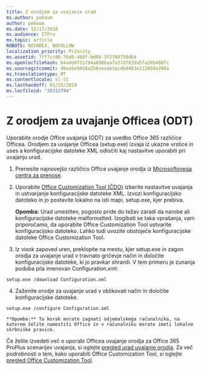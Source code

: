 ```yaml
---
title: Z orodjem za uvajanje urad
ms.author: pebaum
author: pebaum
ms.date: 12/17/2018
ms.audience: ITPro
ms.topic: article
ROBOTS: NOINDEX, NOFOLLOW
localization_priority: Priority
ms.assetid: 7ff7cc06-76d0-468f-bd66-3f2760750d04
ms.openlocfilehash: b4ade0f21794a8986aa7a37d783da5fa289488fc
ms.sourcegitcommit: d6ea5e9458a2b8ceaab3ac4bd483e1130b9a398a
ms.translationtype: MT
ms.contentlocale: sl-SI
ms.lasthandoff: 01/15/2019
ms.locfileid: "28312794"
---
```

# <a name="using-the-office-deployment-tool-odt"></a>Z orodjem za uvajanje Officea (ODT)

Uporabite orodje Office uvajanja (ODT) za uvedbo Office 365 različice Officea. Orodjem za uvajanje Officea (setup.exe) izvaja iz ukazne vrstice in uses a konfiguracijske datoteke XML odločiti kaj nastavitve uporabiti pri uvajanju urad.
  
1. Prenesite najnovejšo različico Office uvajanje orodja iz [Microsoftovega centra za prenose](http://go.microsoft.com/fwlink/p/?LinkID=626065).
    
2. Uporabite [Office Customization Tool (ČDO)](https://config.office.com) izberite nastavitve uvajanja in ustvarjanje konfiguracijske datoteke XML. Izvozi konfiguracijsko datoteko in jo postavite lokalno na isti mapi, setup.exe, kjer prebiva. 
    
    **Opomba:** Urad umestitev, pogosto pride do težav zaradi da narobe ali konfiguracijske datoteke malformatted. Izogibati se taka vprašanja, vam priporočamo, da uporabite Office Customization Tool ustvarite konfiguracijsko datoteko. Lahko tudi uvozite obstoječe konfiguracijske datoteke Office Customization Tool. 
    
3. Iz visok zapoved uren, preklopite na mestu, kjer setup.exe in zagon orodja za uvajanje urad v travnato gričevje način in določite konfiguracijske datoteke, ki jo pravkar shranili. V tem primeru je zunanja podoba pila imenovan Configuration.xml:
    
  ```
  setup.exe /download Configuration.xml  
  ```

4. Zaženite orodje za uvajanje urad v oblikovati način in določite konfiguracijske datoteke.
    
  ```
  setup.exe /configure Configuration.xml
  ```

    **Opomba:** Ta korak morate zagnati odjemalskega računalnika, na katerem želite namestiti Office in v računalniku morate imeti lokalne skrbniške pravice. 
    
Če želite izvedeti več o uporabi Officea uvajanje orodja za Office 365 ProPlus scenarijev uvajanja, si oglejte [pregled urad uvajanje orodja](https://docs.microsoft.com/deployoffice/overview-of-the-office-2016-deployment-tool). Za več podrobnosti o tem, kako uporabiti Office Customization Tool, si oglejte [pregled Office Customization Tool](https://docs.microsoft.com/DeployOffice/overview-of-the-office-customization-tool-for-click-to-run).
  

